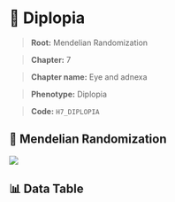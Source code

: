 # 🧪 Diplopia

> **Root:** Mendelian Randomization

> **Chapter:** 7  

> **Chapter name:** Eye and adnexa

> **Phenotype:** Diplopia  

> **Code:** `H7_DIPLOPIA`

## 🧬 Mendelian Randomization  

<img src="/MR/Figures/Forward/H7_DIPLOPIA.png"/>

## 📊 Data Table

<CsvTableMRF src="/public/MR/Data/Forward/H7_DIPLOPIA.csv"/>
